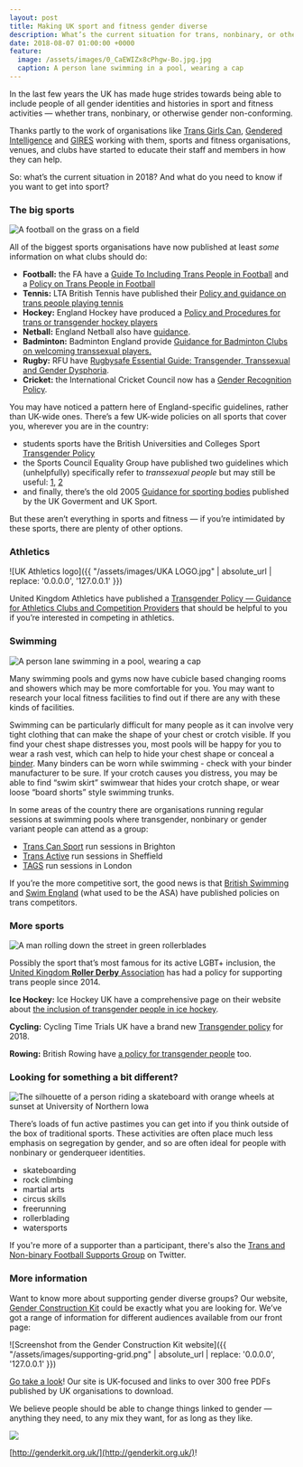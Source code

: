 ```yaml
---
layout: post
title: Making UK sport and fitness gender diverse
description: What’s the current situation for trans, nonbinary, or otherwise gender non-conforming people in 2018? And what do you need to know if you want to get into sport?
date: 2018-08-07 01:00:00 +0000
feature:
  image: /assets/images/0_CaEWIZx8cPhgw-Bo.jpg.jpg
  caption: A person lane swimming in a pool, wearing a cap
---
```


In the last few years the UK has made huge strides towards being able to include people of all gender identities and histories in sport and fitness activities — whether trans, nonbinary, or otherwise gender non-conforming.

Thanks partly to the work of organisations like [Trans Girls Can](http://transgirlscan.tumblr.com/), [Gendered Intelligence](http://genderedintelligence.co.uk/) and [GIRES](http://www.gires.org.uk/) working with them, sports and fitness organisations, venues, and clubs have started to educate their staff and members in how they can help.

So: what’s the current situation in 2018? And what do you need to know if you want to get into sport?

### The big sports

![A football on the grass on a field](https://cdn-images-1.medium.com/max/800/0*wakoLjies77mhFe1)

All of the biggest sports organisations have now published at least _some_ information on what clubs should do:

*   **Football:** the FA have a [Guide To Including Trans People in Football](http://cdn0.genderedintelligence.co.uk/2016/09/13/09-50-06-transpeople-in-football-guide.pdf?) and a [Policy on Trans People in Football](http://www.thefa.com/-/media/files/thefaportal/governance-docs/equality/lgbt/the-fa-policy-on-trans-people-in-football.ashx)
*   **Tennis:** LTA British Tennis have published their [Policy and guidance on trans people playing tennis](https://www.lta.org.uk/globalassets/about-lta/equality--diversity/lta-transgender-inclusion-policy.pdf)
*   **Hockey:** England Hockey have produced a [Policy and Procedures for trans or transgender hockey players](http://www.englandhockey.co.uk/core/core_picker/download.asp?id=16231)
*   **Netball:** England Netball also have [guidance](https://www.englandnetball.co.uk/app/uploads/2016/03/Trans-Guidance-March-2017.docx).
*   **Badminton:** Badminton England provide [Guidance for Badminton Clubs on welcoming transsexual players.](https://www.badmintonengland.co.uk/media/5826/guidance_on_welcoming_transsexual_people_to_your_badminton_club_july_14.pdf)
*   **Rugby:** RFU have [Rugbysafe Essential Guide: Transgender, Transsexual and Gender Dysphoria](http://www.englandrugby.com/mm/Document/MyRugby/Education/01/32/50/43/TransgenderTranssexual%28RugbySafeEssentialGuide%29May2017FINAL_Neutral.pdf).
*   **Cricket:** the International Cricket Council now has a [Gender Recognition Policy](https://pulse-static-files.s3.amazonaws.com/ICC/document/2017/02/23/ec8dfc6e-0056-4572-997a-d83f91246047/ICC-Gender-Recognition-Policy-effective-from-20-February-2017.pdf).

You may have noticed a pattern here of England-specific guidelines, rather than UK-wide ones. There’s a few UK-wide policies on all sports that cover you, wherever you are in the country:

*   students sports have the British Universities and Colleges Sport [Transgender Policy](https://www.bucs.org.uk/core/core_picker/download.asp?id=31233)
*   the Sports Council Equality Group have published two guidelines which (unhelpfully) specifically refer to _transsexual people_ but may still be useful:  [1](http://equalityinsport.org/wp-content/uploads/2013/08/Transexual-people-and-competitive-sport-guidance-for-national-governing-bodies-of-sport.pdf), [2](http://equalityinsport.org/wp-content/uploads/2015/12/Transsexual-People-Eligibility-to-Compete-in-Domestic-Competition.pdf)
*   and finally, there’s the old 2005 [Guidance for sporting bodies](http://www.lgbthistorymonth.org.uk/documents/DCMS%20Guidance%20-%20Transsexual%20People%20and%20Sport%20%281%29.pdf) published by the UK Goverment and UK Sport.

But these aren’t everything in sports and fitness — if you’re intimidated by these sports, there are plenty of other options.

### Athletics

![UK Athletics logo]({{ "/assets/images/UKA LOGO.jpg" | absolute_url | replace: '0.0.0.0', '127.0.0.1' }})

United Kingdom Athletics have published a [Transgender Policy — Guidance for Athletics Clubs and Competition Providers](https://www.uka.org.uk/EasysiteWeb/getresource.axd?AssetID=146122&type=full&servicetype=Attachment) that should be helpful to you if you’re interested in competing in athletics.

### Swimming

![A person lane swimming in a pool, wearing a cap](/assets/images/0_CaEWIZx8cPhgw-Bo.jpg.jpg)

Many swimming pools and gyms now have cubicle based changing rooms and showers which may be more comfortable for you. You may want to research your local fitness facilities to find out if there are any with these kinds of facilities.

Swimming can be particularly difficult for many people as it can involve very tight clothing that can make the shape of your chest or crotch visible. If you find your chest shape distresses you, most pools will be happy for you to wear a rash vest, which can help to hide your chest shape or conceal a [binder](http://genderkit.org.uk/article/binding/). Many binders can be worn while swimming - check with your binder manufacturer to be sure. If your crotch causes you distress, you may be able to find “swim skirt” swimwear that hides your crotch shape, or wear loose “board shorts” style swimming trunks.

In some areas of the country there are organisations running regular sessions at swimming pools where transgender, nonbinary or gender variant people can attend as a group:

*   [Trans Can Sport](https://transcansport.wordpress.com/trans-swimming-brighton/) run sessions in Brighton
*   [Trans Active](https://www.facebook.com/TransActive/) run sessions in Sheffield
*   [TAGS](http://www.tagswim.co.uk) run sessions in London

If you’re the more competitive sort, the good news is that [British Swimming](http://www.swimwales.org/key-documents/84/download) and [Swim England](http://www.swimming.org/library/documents/222/download) (what used to be the ASA) have published policies on trans competitors.

### More sports

![A man rolling down the street in green rollerblades](https://cdn-images-1.medium.com/max/800/0*QJCfUWQ-KCyXgxaT)

Possibly the sport that’s most famous for its active LGBT+ inclusion, the [United Kingdom **Roller Derby** Association](https://ukrda.org.uk) has had a policy for supporting trans people since 2014.

**Ice Hockey:** Ice Hockey UK have a comprehensive page on their website about [the inclusion of transgender people in ice hockey](https://www.icehockeyuk.co.uk/transgender-policy/).

**Cycling:** Cycling Time Trials UK have a brand new [Transgender policy](https://www.cyclingtimetrials.org.uk/articles/view/302) for 2018.

**Rowing:** British Rowing have [a policy for transgender people](https://www.britishrowing.org/wp-content/uploads/2018/04/Transgender-Transexual-Policy-BR-2016.pdf) too.

### Looking for something a bit different?

![The silhouette of a person riding a skateboard with orange wheels at sunset at University of Northern Iowa](https://cdn-images-1.medium.com/max/800/0*c7j-UHLP0gQaX0Ny)

There’s loads of fun active pastimes you can get into if you think outside of the box of traditional sports. These activities are often place much less emphasis on segregation by gender, and so are often ideal for people with nonbinary or genderqueer identities.

*   skateboarding
*   rock climbing
*   martial arts
*   circus skills
*   freerunning
*   rollerblading
*   watersports

If you're more of a supporter than a participant, there's also the [Trans and Non-binary Football Supports Group](https://twitter.com/tnbfsg) on Twitter.

### More information

Want to know more about supporting gender diverse groups? Our website, [Gender Construction Kit](http://genderkit.org.uk/) could be exactly what you are looking for. We’ve got a range of information for different audiences available from our front page:

![Screenshot from the Gender Construction Kit website]({{ "/assets/images/supporting-grid.png" | absolute_url | replace: '0.0.0.0', '127.0.0.1' }})

[Go take a look](http://genderkit.org.uk/)! Our site is UK-focused and links to over 300 free PDFs published by UK organisations to download. 

We believe people should be able to change things linked to gender — anything they need, to any mix they want, for as long as they like.

![](https://cdn-images-1.medium.com/max/800/1*oP0dKWJ9UCbWNWHj1ARoYQ.png) 

[http://genderkit.org.uk/](http://genderkit.org.uk/)!